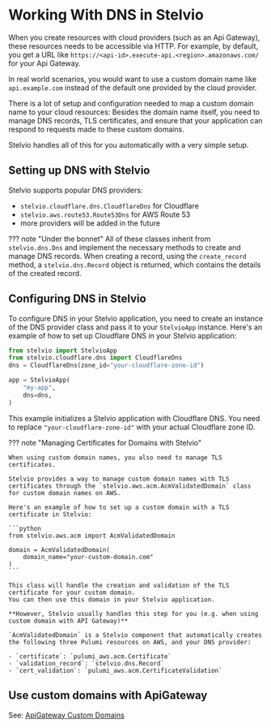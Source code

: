 # Working With DNS in Stelvio

When you create resources with cloud providers (such as an Api Gateway), these resources needs to be accessible via HTTP.
For example, by default, you get a URL like `https://<api-id>.execute-api.<region>.amazonaws.com/` for your Api Gateway.

In real world scenarios, you would want to use a custom domain name like `api.example.com` instead of the default one provided by the cloud provider.

There is a lot of setup and configuration needed to map a custom domain name to your cloud resources: Besides the domain name itself, you need to manage DNS records, TLS certificates, and ensure that your application can respond to requests made to these custom domains.

Stelvio handles all of this for you automatically with a very simple setup.

## Setting up DNS with Stelvio

Stelvio supports popular DNS providers:

- `stelvio.cloudflare.dns.CloudflareDns` for Cloudflare
- `stelvio.aws.route53.Route53Dns` for AWS Route 53
- more providers will be added in the future

??? note "Under the bonnet"
    All of these classes inherit from `stelvio.dns.Dns` and implement the necessary methods to create and manage DNS records. When creating a record, using the `create_record` method, a `stelvio.dns.Record` object is returned, which contains the details of the created record.

## Configuring DNS in Stelvio

To configure DNS in your Stelvio application, you need to create an instance of the DNS provider class and pass it to your `StelvioApp` instance.
Here's an example of how to set up Cloudflare DNS in your Stelvio application:

```python
from stelvio import StelvioApp
from stelvio.cloudflare.dns import CloudflareDns
dns = CloudflareDns(zone_id="your-cloudflare-zone-id")

app = StelvioApp(
    "my-app",
    dns=dns,
)
```

This example initializes a Stelvio application with Cloudflare DNS. You need to replace `"your-cloudflare-zone-id"` with your actual Cloudflare zone ID.

??? note "Managing Certificates for Domains with Stelvio"

    When using custom domain names, you also need to manage TLS certificates.

    Stelvio provides a way to manage custom domain names with TLS certificates through the `stelvio.aws.acm.AcmValidatedDomain` class for custom domain names on AWS.

    Here's an example of how to set up a custom domain with a TLS certificate in Stelvio:

    ```python
    from stelvio.aws.acm import AcmValidatedDomain

    domain = AcmValidatedDomain(
        domain_name="your-custom-domain.com"
    )
    ```

    This class will handle the creation and validation of the TLS certificate for your custom domain.  
    You can then use this domain in your Stelvio application.
    
    **However, Stelvio usually handles this step for you (e.g. when using custom domain with API Gateway)**
    
    `AcmValidatedDomain` is a Stelvio component that automatically creates the following three Pulumi resources on AWS, and your DNS provider:

    - `certificate`: `pulumi_aws.acm.Certificate`
    - `validation_record`: `stelvio.dns.Record`
    - `cert_validation`: `pulumi_aws.acm.CertificateValidation`


## Use custom domains with ApiGateway

See: [ApiGateway Custom Domains](/guides/api-gateway/#custom-domains)
